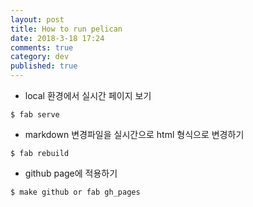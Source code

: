 ```yaml
---
layout: post
title: How to run pelican
date: 2018-3-18 17:24
comments: true
category: dev
published: true
---
```


- local 환경에서 실시간 페이지 보기
```
$ fab serve
```

- markdown 변경파일을 실시간으로 html 형식으로 변경하기
```
$ fab rebuild 
```

- github page에 적용하기
```
$ make github or fab gh_pages
```

